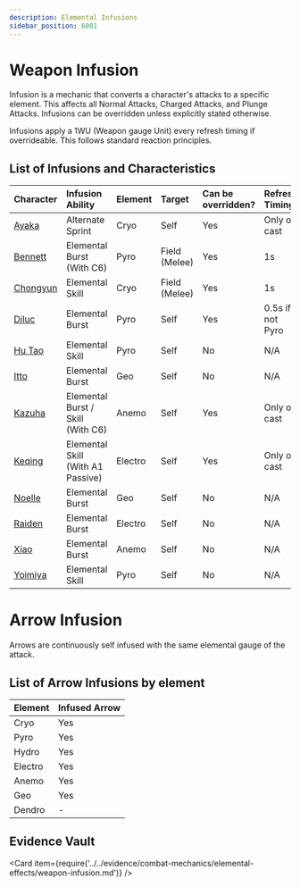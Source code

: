 ```yaml
---
description: Elemental Infusions
sidebar_position: 6001
---
```


# Weapon Infusion

Infusion is a mechanic that converts a character's attacks to a specific element. This affects all Normal Attacks, Charged Attacks, and Plunge Attacks. Infusions can be overridden unless explicitly stated otherwise.

Infusions apply a 1WU (Weapon gauge Unit) every refresh timing if overrideable. This follows standard reaction principles.

## List of Infusions and Characteristics

| Character | Infusion Ability | Element | Target | Can be overridden? | Refresh Timing |
| :--- | :--- | :--- | :--- | :--- | :--- |
| [Ayaka](../../characters/cryo/ayaka.md) | Alternate Sprint | Cryo | Self | Yes | Only on cast | 
| [Bennett](../../characters/pyro/bennett.md) | Elemental Burst \(With C6\) | Pyro | Field \(Melee\) | Yes | 1s |
| [Chongyun](../../characters/cryo/chongyun.md) | Elemental Skill | Cryo | Field (Melee) | Yes | 1s |
| [Diluc](../../characters/pyro/diluc.md) | Elemental Burst | Pyro | Self | Yes | 0.5s if not Pyro |
| [Hu Tao](../../characters/pyro/hu-tao.md) | Elemental Skill | Pyro | Self | No | N/A |
| [Itto](../../characters/geo/itto.md) | Elemental Burst | Geo | Self | No | N/A |
| [Kazuha](../../characters/anemo/kazuha.md) | Elemental Burst / Skill \(With C6\) | Anemo | Self | Yes | Only on cast |
| [Keqing](../../characters/electro/keqing.md) | Elemental Skill \(With A1 Passive\) | Electro | Self | Yes | Only on cast |
| [Noelle](../../characters/geo/noelle.md) | Elemental Burst | Geo | Self | No | N/A |
| [Raiden](../../characters/electro/raiden.md) | Elemental Burst | Electro | Self | No | N/A |
| [Xiao](../../characters/anemo/xiao.md) | Elemental Burst | Anemo | Self | No | N/A |
| [Yoimiya](../../characters/pyro/yoimiya.md) | Elemental Skill | Pyro | Self | No | N/A |

# Arrow Infusion  

Arrows are continuously self infused with the same elemental gauge of the attack.

## List of Arrow Infusions by element  

| Element | Infused Arrow |
| :--- | :--- |
| Cryo | Yes |
| Pyro | Yes |
| Hydro | Yes |
| Electro | Yes |
| Anemo | Yes |
| Geo | Yes |
| Dendro | - |

## Evidence Vault

<Card item={require('../../evidence/combat-mechanics/elemental-effects/weapon-infusion.md')} />

